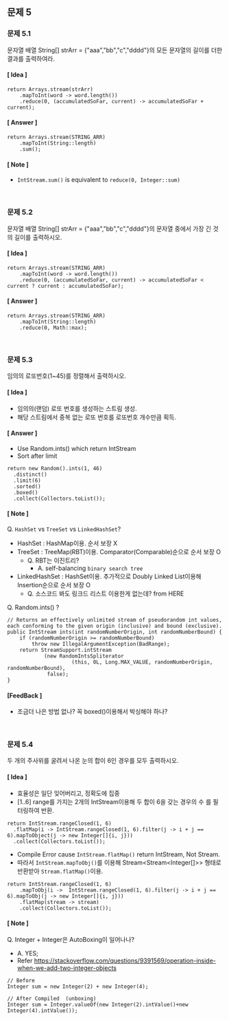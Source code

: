 ## 문제 5

### 문제 5.1
문자열 배열 String[] strArr = {"aaa","bb","c","dddd"}의 모든 문자열의 길이를 더한 결과를 출력하여라.

#### [ Idea ]
```
return Arrays.stream(strArr)
    .mapToInt(word -> word.length())
    .reduce(0, (accumulatedSoFar, current) -> accumulatedSoFar + current);
```

#### [ Answer ]
```
return Arrays.stream(STRING_ARR)
    .mapToInt(String::length)
    .sum();
```

#### [ Note ]

- `IntStream.sum()` is equivalent to `reduce(0, Integer::sum)`


<br>

### 문제 5.2
문자열 배열 String[] strArr = {"aaa","bb","c","dddd"}의 문자열 중에서 가장 긴 것의 길이를 출력하시오.

#### [ Idea ]
```
return Arrays.stream(STRING_ARR)
    .mapToInt(word -> word.length())
    .reduce(0, (accumulatedSoFar, current) -> accumulatedSoFar < current ? current : accumulatedSoFar);
```

#### [ Answer ]
```
return Arrays.stream(STRING_ARR)
    .mapToInt(String::length)
    .reduce(0, Math::max);
```

<br>

### 문제 5.3
임의의 로또번호(1~45)를 정렬해서 출력하시오.

#### [ Idea ]

- 임의의(랜덤) 로또 번호를 생성하는 스트림 생성.
- 해당 스트림에서 중복 없는 로또 번호를 로또번호 개수만큼 획득.

#### [ Answer ]

- Use Random.ints() which return IntStream
- Sort after limit

```
return new Random().ints(1, 46)
  .distinct()
  .limit(6)
  .sorted()
  .boxed()
  .collect(Collectors.toList());
```

#### [ Note ]
Q. `HashSet` vs `TreeSet` vs `LinkedHashSet`?

- HashSet : HashMap이용. 순서 보장 X
- TreeSet : TreeMap(RBT)이용. Comparator(Comparable)순으로 순서 보장 O
  - Q. RBT는 이진트리?
    - A. self-balancing `binary search tree`
- LinkedHashSet : HashSet이용. 추가적으로 Doubly Linked List이용해 Insertion순으로 순서 보장 O
  - Q. 소스코드 봐도 링크드 리스트 이용한게 없는데? from HERE

Q. Random.ints() ?
```
// Returns an effectively unlimited stream of pseudorandom int values, each conforming to the given origin (inclusive) and bound (exclusive).
public IntStream ints(int randomNumberOrigin, int randomNumberBound) {
    if (randomNumberOrigin >= randomNumberBound)
        throw new IllegalArgumentException(BadRange);
    return StreamSupport.intStream
            (new RandomIntsSpliterator
                     (this, 0L, Long.MAX_VALUE, randomNumberOrigin, randomNumberBound),
             false);
}
```

#### [FeedBack ]

- 조금더 나은 방법 없나? 꼭 boxed()이용해서 박싱해야 하나?



<br>

### 문제 5.4
두 개의 주사위를 굴려서 나온 눈의 합이 6인 경우를 모두 출력하시오.

#### [ Idea ]
- 효율성은 일단 잊어버리고, 정확도에 집중
- [1..6] range를 가지는 2개의 IntStream이용해 두 합이 6을 갖는 경우의 수 를 필터링하여 반환.
 
```
return IntStream.rangeClosed(1, 6)
  .flatMap(i -> IntStream.rangeClosed(1, 6).filter(j -> i + j == 6).mapToObject(j -> new Integer[]{i, j}))
  .collect(Collectors.toList());
```

- Compile Error cause `IntStream.flatMap()` return IntStream, Not Stream<R>.
- 따라서 `IntStream.mapToObj()`를 이용해 Stream<Stream<Integer[]>> 형태로 반환받아 `Stream.flatMap()`이용.

```
return IntStream.rangeClosed(1, 6)
    .mapToObj(i ->  IntStream.rangeClosed(1, 6).filter(j -> i + j == 6).mapToObj(j -> new Integer[]{i, j}))
    .flatMap(stream -> stream)
    .collect(Collectors.toList());
```

#### [ Note ]

Q. Integer + Integer은 AutoBoxing이 일어나나?
- A. YES; 
- Refer https://stackoverflow.com/questions/9391569/operation-inside-when-we-add-two-integer-objects
```
// Before
Integer sum = new Integer(2) + new Integer(4); 

// After Compiled  (unboxing)
Integer sum = Integer.valueOf(new Integer(2).intValue()+new Integer(4).intValue());
```

